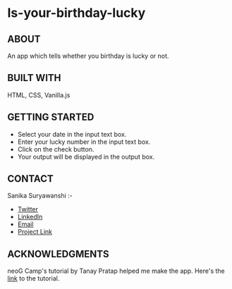 # Is-your-birthday-lucky

<h2>ABOUT</h2>
An app which tells whether you birthday is lucky or not.

<h2>BUILT WITH </h2>
HTML, CSS, Vanilla.js
 
<h2>GETTING STARTED</h2>
<ul>
  <li>Select your date in the input text box.</li>
  <li>Enter your lucky number in the input text box.</li>
  <li>Click on the check button.</li>
  <li>Your output will be displayed in the output box.</li>
</ul>

<h2>CONTACT</h2>
Sanika Suryawanshi :- 
<ul>
  <li><a href="https://twitter.com/Sanika_0305">Twitter</a></li>
  
  <li><a href="https://www.linkedin.com/in/sanika-suryawanshi-b17181205/">LinkedIn</a></li>

  <li><a href="mailto:sanikasuryawanshi0305@gmail.com">Email</a></li>

  <li><a href="https://do-you-have-lucky-birthday.netlify.app/">Project Link</a></li>
</ul>

<h2>ACKNOWLEDGMENTS</h2> 
neoG Camp's tutorial by Tanay Pratap helped me make the app.
Here's the <a href="https://www.youtube.com/watch?v=KKodpTaLHUI&feature=emb_imp_woyt">link</a> to the tutorial.
